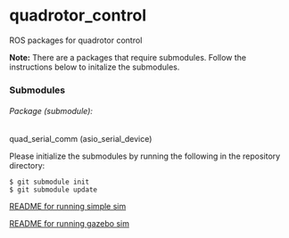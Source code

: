 quadrotor_control
=================

ROS packages for quadrotor control

**Note:** There are a packages that require submodules. Follow the instructions below to initalize the submodules.

### Submodules
###### Package (submodule):
quad\_serial\_comm (asio\_serial\_device)

Please initialize the submodules by running the following in the repository directory:

    $ git submodule init
    $ git submodule update


[README for running simple sim](docs/QuadSim.md)

[README for running gazebo sim](docs/QuadGazebo.md)